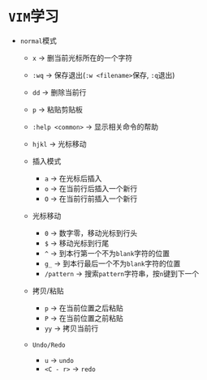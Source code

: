 # `VIM`学习

- `normal`模式
    - `x` -> 删当前光标所在的一个字符
    - `:wq` -> 保存退出(`:w <filename>`保存, `:q`退出)
    - `dd` -> 删除当前行
    - `p` -> 粘贴剪贴板
    - `:help <common>` -> 显示相关命令的帮助
    - `hjkl` -> 光标移动
    
    - 插入模式
        - `a` -> 在光标后插入
        - `o` -> 在当前行后插入一个新行
        - `O` -> 在当前行前插入一个新行
    
    - 光标移动
        - `0` -> 数字零，移动光标到行头
        - `$` -> 移动光标到行尾
        - `^` -> 到本行第一个不为`blank`字符的位置
        - `g_` -> 到本行最后一个不为`blank`字符的位置
        - `/pattern` -> 搜索`pattern`字符串，按`n`键到下一个
        
    - 拷贝/粘贴
        - `p` -> 在当前位置之后粘贴
        - `P` -> 在当前位置之前粘贴
        - `yy` -> 拷贝当前行
        
    - `Undo/Redo`
        - `u` -> `undo`
        - `<C - r>` -> `redo`